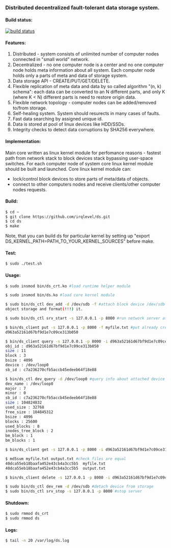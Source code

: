 ### Distributed decentralized fault-tolerant data storage system.

#### Build status:
[![build status](https://travis-ci.org/irqlevel/ds.svg?branch=master)](https://travis-ci.org/irqlevel/ds)

#### Features:
1. Distributed - system consists of unlimited number of computer nodes connected in
"small world" network.
2. Decentralized - no one computer node is a center and no one computer node
holds meta information about all system. Each computer node holds only a parts
of meta and data of storage system.
3. Data storage API - CREATE/PUT/GET/DELETE.
4. Flexible replication of meta data and data by so called algorithm "(n, k) schema":
each data can be converted to an N different parts, and only K (where K < N) different parts is need
to restore origin data.
5. Flexible network topology - computer nodes can be added/removed to/from
storage.
6. Self-healing system. System should resurects in many cases of faults.
7. Fast data searching by assigned unique id.
8. Data is stored at pool of linux devices like HDD/SSDs.
9. Integrity checks to detect data corruptions by SHA256 everywhere.

#### Implementation:
Main core written as linux kernel module for perfomance reasons - fastest path
from network stack to block devices stack bypassing user-space switches.
For each computer node of system core linux kernel module should be built and launched.
Core linux kernel module can:
- lock/control block devices to store parts of meta/data of objects.
- connect to other computers nodes
and receive clients/other computer nodes requests.

#### Build:
```sh
$ cd ~
$ git clone https://github.com/irqlevel/ds.git
$ cd ds
$ make
```
Note, that you can build ds for particular kernel by
setting up "export DS_KERNEL_PATH=PATH_TO_YOUR_KERNEL_SOURCES" before make.

#### Test:
```sh
$ sudo ./test.sh
```

#### Usage:
```sh
$ sudo insmod bin/ds_crt.ko #load runtime helper module

$ sudo insmod bin/ds.ko #load core kernel module

$ sudo bin/ds_ctl dev_add -d /dev/sdb -f #attach block device /dev/sdb to 
object storage and format(!!!) it.

$ sudo bin/ds_ctl srv_start -s 127.0.0.1 -p 8000 #run network server at 127.0.0.1:8000

$ bin/ds_client put -s 127.0.0.1 -p 8000 -f myfile.txt #put already created file 'myfile.txt' inside storage
d963a52161d67bf9d1e7c09ce313b050

$ bin/ds_client query -s 127.0.0.1 -p 8000 -i d963a52161d67bf9d1e7c09ce313b050 #query stored file(object)
obj_id : d963a52161d67bf9d1e7c09ce313b050 
size : 11
block : 3
bsize : 4096
device : /dev/loop0
sb_id : c7a236270cfb5accb45edeeb64f18e88

$ bin/ds_ctl dev_query -d /dev/loop0 #query info about attached device
dev_name : /dev/loop0
major : 7
minor : 0
sb_id : c7a236270cfb5accb45edeeb64f18e88
size : 104824832
used_size : 32768
free_size : 104845312
bsize : 4096
blocks : 25600
used_blocks : 8
inodes_tree_block : 2
bm_block : 1
bm_blocks : 1

$ bin/ds_client get -s 127.0.0.1 -p 8000 -i d963a52161d67bf9d1e7c09ce313b050 -f output.txt #read file back from storage

$ md5sum myfile.txt output.txt #check files are equal
40dca55eb18baafa452e43cb4a3cc5b5  myfile.txt
40dca55eb18baafa452e43cb4a3cc5b5  output.txt

$ bin/ds_client delete -s 127.0.0.1 -p 8000 -i d963a52161d67bf9d1e7c09ce313b050 #delete file from storage

$ sudo bin/ds_ctl dev_rem -d /dev/sdb #detach device from storage
$ sudo bin/ds_ctl srv_stop -s 127.0.0.1 -p 8000 #stop server
```
#### Shutdown:
```sh
$ sudo rmmod ds_crt
$ sudo rmmod ds
```
#### Logs:
```sh
$ tail -n 20 /var/log/ds.log
```
